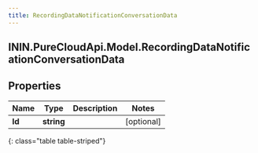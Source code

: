 ```yaml
---
title: RecordingDataNotificationConversationData
---
```

## ININ.PureCloudApi.Model.RecordingDataNotificationConversationData

## Properties

|Name | Type | Description | Notes|
|------------ | ------------- | ------------- | -------------|
| **Id** | **string** |  | [optional] |
{: class="table table-striped"}


